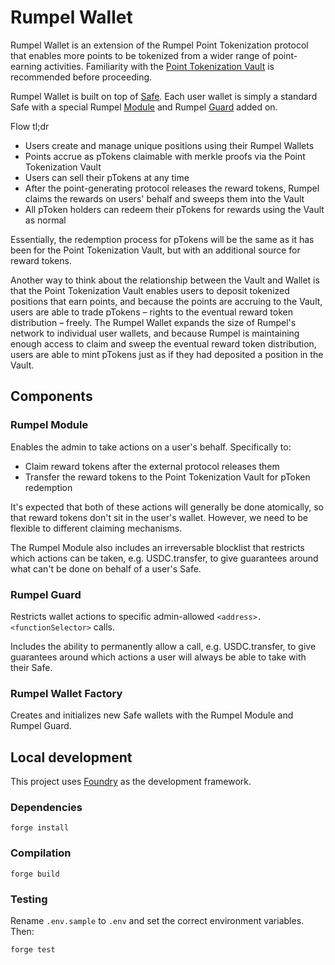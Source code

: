 # Rumpel Wallet

Rumpel Wallet is an extension of the Rumpel Point Tokenization protocol that enables more points to be tokenized from a wider range of point-earning activities. Familiarity with the [Point Tokenization Vault](https://github.com/sense-finance/point-tokenization-vault) is recommended before proceeding.

Rumpel Wallet is built on top of [Safe](https://docs.gnosis.io/safe/latest/). Each user wallet is simply a standard Safe with a special Rumpel [Module](https://docs.safe.global/advanced/smart-account-modules) and Rumpel [Guard](https://docs.safe.global/advanced/smart-account-guards) added on.

Flow tl;dr
- Users create and manage unique positions using their Rumpel Wallets
- Points accrue as pTokens claimable with merkle proofs via the Point Tokenization Vault
- Users can sell their pTokens at any time
- After the point-generating protocol releases the reward tokens, Rumpel claims the rewards on users' behalf and sweeps them into the Vault
- All pToken holders can redeem their pTokens for rewards using the Vault as normal

Essentially, the redemption process for pTokens will be the same as it has been for the Point Tokenization Vault, but with an additional source for reward tokens.

Another way to think about the relationship between the Vault and Wallet is that the Point Tokenization Vault enables users to deposit tokenized positions that earn points, and because the points are accruing to the Vault, users are able to trade pTokens – rights to the eventual reward token distribution – freely. The Rumpel Wallet expands the size of Rumpel's network to individual user wallets, and because Rumpel is maintaining enough access to claim and sweep the eventual reward token distribution, users are able to mint pTokens just as if they had deposited a position in the Vault.

## Components

### Rumpel Module

Enables the admin to take actions on a user's behalf. Specifically to:
- Claim reward tokens after the external protocol releases them
- Transfer the reward tokens to the Point Tokenization Vault for pToken redemption

It's expected that both of these actions will generally be done atomically, so that reward tokens don't sit in the user's wallet. However, we need to be flexible to different claiming mechanisms.

The Rumpel Module also includes an irreversable blocklist that restricts which actions can be taken, e.g. USDC.transfer, to give guarantees around what can't be done on behalf of a user's Safe. 

### Rumpel Guard

Restricts wallet actions to specific admin-allowed `<address>.<functionSelector>` calls. 

Includes the ability to permanently allow a call, e.g. USDC.transfer, to give guarantees around which actions a user will always be able to take with their Safe.

### Rumpel Wallet Factory

Creates and initializes new Safe wallets with the Rumpel Module and Rumpel Guard.

## Local development

This project uses [Foundry](https://github.com/gakonst/foundry) as the development framework.

### Dependencies

```
forge install
```

### Compilation

```
forge build
```

### Testing

Rename `.env.sample` to `.env` and set the correct environment variables. Then:

```
forge test
```
